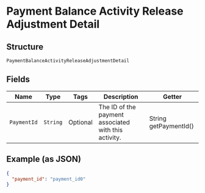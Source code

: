 
# Payment Balance Activity Release Adjustment Detail

## Structure

`PaymentBalanceActivityReleaseAdjustmentDetail`

## Fields

| Name | Type | Tags | Description | Getter |
|  --- | --- | --- | --- | --- |
| `PaymentId` | `String` | Optional | The ID of the payment associated with this activity. | String getPaymentId() |

## Example (as JSON)

```json
{
  "payment_id": "payment_id0"
}
```

